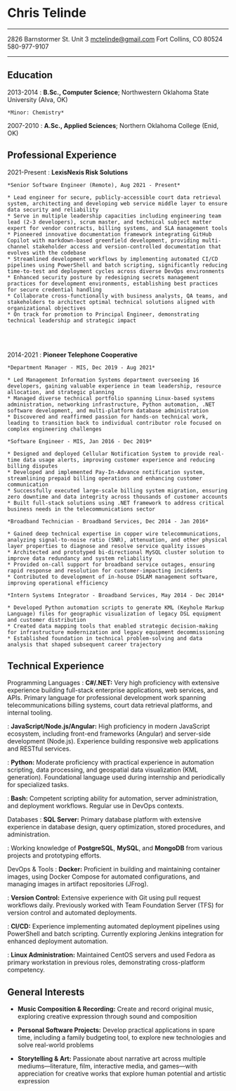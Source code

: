 Chris Telinde
=============

-----------------------             ------------------------
2826 Barnstormer St. Unit 3              [mctelinde@gmail.com](mailto:mctelinde@gmail.com)
Fort Collins, CO 80524                          580-977-9107
-----------------------             ------------------------

Education
---------

2013-2014
:   **B.Sc., Computer Science**; Northwestern Oklahoma State
    University (Alva, OK)

    *Minor: Chemistry*

2007-2010
:   **A.Sc., Applied Sciences**; Northern Oklahoma College
    (Enid, OK)

Professional Experience
-----------------------

2021-Present
:   **LexisNexis Risk Solutions**

    *Senior Software Engineer (Remote), Aug 2021 - Present*

    * Lead engineer for secure, publicly-accessible court data retrieval system, architecting and developing web service middle layer to ensure data security and reliability
    * Serve in multiple leadership capacities including engineering team lead (2-3 developers), scrum master, and technical subject matter expert for vendor contracts, billing systems, and SLA management tools
    * Pioneered innovative documentation framework integrating GitHub Copilot with markdown-based greenfield development, providing multi-channel stakeholder access and version-controlled documentation that evolves with the codebase
    * Streamlined development workflows by implementing automated CI/CD pipelines using PowerShell and batch scripting, significantly reducing time-to-test and deployment cycles across diverse DevOps environments
    * Enhanced security posture by redesigning secrets management practices for development environments, establishing best practices for secure credential handling
    * Collaborate cross-functionally with business analysts, QA teams, and stakeholders to architect optimal technical solutions aligned with organizational objectives
    * On track for promotion to Principal Engineer, demonstrating technical leadership and strategic impact
<br><br>

2014-2021
:   **Pioneer Telephone Cooperative**

    *Department Manager - MIS, Dec 2019 - Aug 2021*

    * Led Management Information Systems department overseeing 16 developers, gaining valuable experience in team leadership, resource allocation, and strategic planning
    * Managed diverse technical portfolio spanning Linux-based systems administration, networking infrastructure, Python automation, .NET software development, and multi-platform database administration
    * Discovered and reaffirmed passion for hands-on technical work, leading to transition back to individual contributor role focused on complex engineering challenges

    *Software Engineer - MIS, Jan 2016 - Dec 2019*

    * Designed and deployed Cellular Notification System to provide real-time data usage alerts, improving customer experience and reducing billing disputes
    * Developed and implemented Pay-In-Advance notification system, streamlining prepaid billing operations and enhancing customer communication
    * Successfully executed large-scale billing system migration, ensuring zero downtime and data integrity across thousands of customer accounts
    * Built full-stack solutions using .NET framework to address critical business needs in the telecommunications sector

    *Broadband Technician - Broadband Services, Dec 2014 - Jan 2016*

    * Gained deep technical expertise in copper wire telecommunications, analyzing signal-to-noise ratio (SNR), attenuation, and other physical layer properties to diagnose and resolve service quality issues
    * Architected and prototyped bi-directional MySQL cluster solution to improve data redundancy and system reliability
    * Provided on-call support for broadband service outages, ensuring rapid response and resolution for customer-impacting incidents
    * Contributed to development of in-house DSLAM management software, improving operational efficiency

    *Intern Systems Integrator - Broadband Services, May 2014 - Dec 2014*

    * Developed Python automation scripts to generate KML (Keyhole Markup Language) files for geographic visualization of legacy DSL equipment and customer distribution
    * Created data mapping tools that enabled strategic decision-making for infrastructure modernization and legacy equipment decommissioning
    * Established foundation in technical problem-solving and data analysis that shaped subsequent career trajectory

Technical Experience
--------------------

Programming Languages
:   **C#/.NET:** Very high proficiency with extensive experience building full-stack enterprise applications, web services, and APIs. Primary language for professional development work spanning telecommunications billing systems, court data retrieval platforms, and internal tooling.

:   **JavaScript/Node.js/Angular:** High proficiency in modern JavaScript ecosystem, including front-end frameworks (Angular) and server-side development (Node.js). Experience building responsive web applications and RESTful services.

:   **Python:** Moderate proficiency with practical experience in automation scripting, data processing, and geospatial data visualization (KML generation). Foundational language used during internship and periodically for specialized tasks.

:   **Bash:** Competent scripting ability for automation, server administration, and deployment workflows. Regular use in DevOps contexts.

Databases
:   **SQL Server:** Primary database platform with extensive experience in database design, query optimization, stored procedures, and administration.

:   Working knowledge of **PostgreSQL**, **MySQL**, and **MongoDB** from various projects and prototyping efforts.

DevOps & Tools
:   **Docker:** Proficient in building and maintaining container images, using Docker Compose for automated configurations, and managing images in artifact repositories (JFrog).

:   **Version Control:** Extensive experience with Git using pull request workflows daily. Previously worked with Team Foundation Server (TFS) for version control and automated deployments.

:   **CI/CD:** Experience implementing automated deployment pipelines using PowerShell and batch scripting. Currently exploring Jenkins integration for enhanced deployment automation.

:   **Linux Administration:** Maintained CentOS servers and used Fedora as primary workstation in previous roles, demonstrating cross-platform competency.

General Interests
-----------------

- **Music Composition & Recording:** Create and record original music, exploring creative expression through sound and composition

- **Personal Software Projects:** Develop practical applications in spare time, including a family budgeting tool, to explore new technologies and solve real-world problems

- **Storytelling & Art:** Passionate about narrative art across multiple mediums—literature, film, interactive media, and games—with appreciation for creative works that explore human potential and artistic expression
